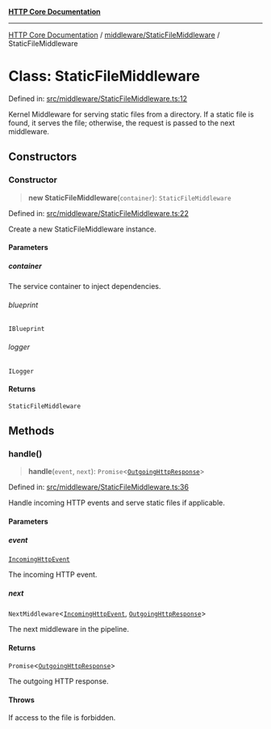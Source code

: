[**HTTP Core Documentation**](../../../README.md)

***

[HTTP Core Documentation](../../../README.md) / [middleware/StaticFileMiddleware](../README.md) / StaticFileMiddleware

# Class: StaticFileMiddleware

Defined in: [src/middleware/StaticFileMiddleware.ts:12](https://github.com/stonemjs/http-core/blob/0d24f1311c8ffc69c0f21ab48badb00539c57ea4/src/middleware/StaticFileMiddleware.ts#L12)

Kernel Middleware for serving static files from a directory.
If a static file is found, it serves the file; otherwise, the request is passed to the next middleware.

## Constructors

### Constructor

> **new StaticFileMiddleware**(`container`): `StaticFileMiddleware`

Defined in: [src/middleware/StaticFileMiddleware.ts:22](https://github.com/stonemjs/http-core/blob/0d24f1311c8ffc69c0f21ab48badb00539c57ea4/src/middleware/StaticFileMiddleware.ts#L22)

Create a new StaticFileMiddleware instance.

#### Parameters

##### container

The service container to inject dependencies.

###### blueprint

`IBlueprint`

###### logger

`ILogger`

#### Returns

`StaticFileMiddleware`

## Methods

### handle()

> **handle**(`event`, `next`): `Promise`\<[`OutgoingHttpResponse`](../../../OutgoingHttpResponse/classes/OutgoingHttpResponse.md)\>

Defined in: [src/middleware/StaticFileMiddleware.ts:36](https://github.com/stonemjs/http-core/blob/0d24f1311c8ffc69c0f21ab48badb00539c57ea4/src/middleware/StaticFileMiddleware.ts#L36)

Handle incoming HTTP events and serve static files if applicable.

#### Parameters

##### event

[`IncomingHttpEvent`](../../../IncomingHttpEvent/classes/IncomingHttpEvent.md)

The incoming HTTP event.

##### next

`NextMiddleware`\<[`IncomingHttpEvent`](../../../IncomingHttpEvent/classes/IncomingHttpEvent.md), [`OutgoingHttpResponse`](../../../OutgoingHttpResponse/classes/OutgoingHttpResponse.md)\>

The next middleware in the pipeline.

#### Returns

`Promise`\<[`OutgoingHttpResponse`](../../../OutgoingHttpResponse/classes/OutgoingHttpResponse.md)\>

The outgoing HTTP response.

#### Throws

If access to the file is forbidden.
